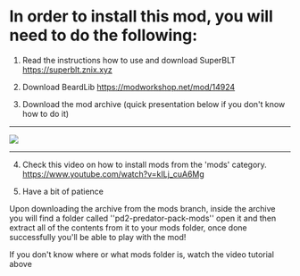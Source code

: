 # In order to install this mod, you will need to do the following:


1) Read the instructions how to use and download SuperBLT https://superblt.znix.xyz

2) Download BeardLib https://modworkshop.net/mod/14924

3) Download the mod archive (quick presentation below if you don't know how to do it)
__________________
![](https://cdn.discordapp.com/attachments/956530411155120130/967072222466429018/mods-how-to-download.gif)
__________________

4) Check this video on how to install mods from the 'mods' category.
https://www.youtube.com/watch?v=kILj_cuA6Mg

5) Have a bit of patience

Upon downloading the archive from the mods branch, inside the archive you will find a folder called ''pd2-predator-pack-mods'' 
open it and then extract all of the contents from it to your mods folder, once done successfully you'll be able to play with the mod!

If you don't know where or what mods folder is, watch the video tutorial above
